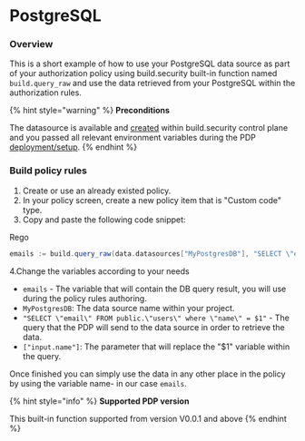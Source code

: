 # PostgreSQL

### Overview

This is a short example of how to use your PostgreSQL data source as part of your authorization policy using build.security built-in function named `build.query_raw` and use the data retrieved from your PostgreSQL within the authorization rules.

{% hint style="warning" %}
**Preconditions**

The datasource is available and [created](https://docs.build.security/docs/defining-a-new-data-source) within build.security control plane and you passed all relevant environment variables during the PDP [deployment/setup](doc:https://docs.build.security/docs/pdp-implementation).
{% endhint %}

### Build policy rules

1. Create or use an already existed policy.
2. In your policy screen, create a new policy item that is "Custom code" type.
3. Copy and paste the following code snippet:

Rego

```scala
emails := build.query_raw(data.datasources["MyPostgresDB"], "SELECT \"email\" FROM public.\"users\" where \"name\" = $1", [input.name])
```

4.Change the variables according to your needs

* `emails` - The variable that will contain the DB query result, you will use during the policy rules authoring.
* `MyPostgresDB`: The data source name within your project.
* `"SELECT \"email\" FROM public.\"users\" where \"name\" = $1"` - The query that the PDP will send to the data source in order to retrieve the data.
* `["input.name"]`: The parameter that will replace the "$1" variable within the query.

Once finished you can simply use the data in any other place in the policy by using the variable name- in our case `emails`.

{% hint style="info" %}
**Supported PDP version** 

This built-in function supported from version V0.0.1 and above 
{% endhint %}

